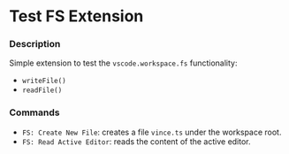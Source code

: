 # Test FS Extension

### Description

Simple extension to test the `vscode.workspace.fs` functionality:

- `writeFile()`
- `readFile()`

### Commands

- `FS: Create New File`: creates a file `vince.ts` under the workspace root.
- `FS: Read Active Editor`: reads the content of the active editor.
